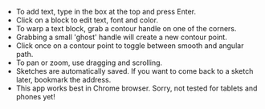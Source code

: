 * To add text, type in the box at the top and press Enter.
* Click on a block to edit text, font and color.
* To warp a text block, grab a contour handle on one of the corners.
* Grabbing a small 'ghost' handle will create a new contour point.
* Click once on a contour point to toggle between smooth and angular path.
* To pan or zoom, use dragging and scrolling.
* Sketches are automatically saved. If you want to come back to a sketch later, bookmark the address.
* This app works best in Chrome browser. Sorry, not tested for tablets and phones yet!
